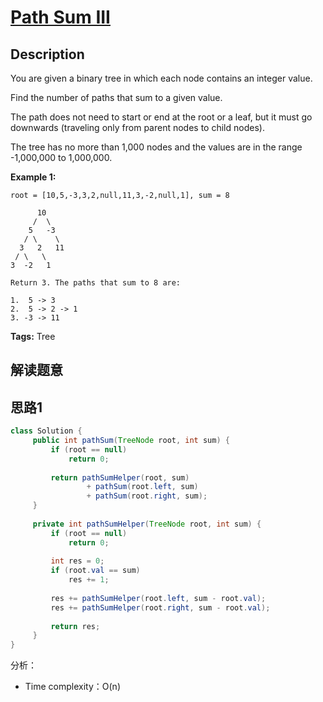 # [Path Sum III][title]

## Description

You are given a binary tree in which each node contains an integer value.

Find the number of paths that sum to a given value.

The path does not need to start or end at the root or a leaf, but it must go downwards (traveling only from parent nodes to child nodes).

The tree has no more than 1,000 nodes and the values are in the range -1,000,000 to 1,000,000.


**Example 1:**
```
root = [10,5,-3,3,2,null,11,3,-2,null,1], sum = 8

      10
     /  \
    5   -3
   / \    \
  3   2   11
 / \   \
3  -2   1

Return 3. The paths that sum to 8 are:

1.  5 -> 3
2.  5 -> 2 -> 1
3. -3 -> 11
```

**Tags:** Tree

## 解读题意

## 思路1 

```java
class Solution {
     public int pathSum(TreeNode root, int sum) {
         if (root == null)
             return 0;
 
         return pathSumHelper(root, sum)
                 + pathSum(root.left, sum)
                 + pathSum(root.right, sum);
     }
 
     private int pathSumHelper(TreeNode root, int sum) {
         if (root == null)
             return 0;
 
         int res = 0;
         if (root.val == sum)
             res += 1;
 
         res += pathSumHelper(root.left, sum - root.val);
         res += pathSumHelper(root.right, sum - root.val);
 
         return res;
     }
}
```
分析：
- Time complexity：O(n)

[title]:https://leetcode.com/problems/path-sum-iii/